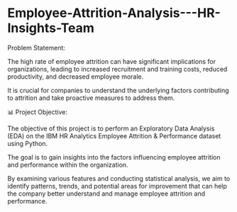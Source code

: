 # Employee-Attrition-Analysis---HR-Insights-Team


Problem Statement:

The high rate of employee attrition can have significant implications for organizations, leading to increased recruitment and training costs, reduced productivity, and decreased employee morale.

It is crucial for companies to understand the underlying factors contributing to attrition and take proactive measures to address them.

📊 Project Objective:

The objective of this project is to perform an Exploratory Data Analysis (EDA) on the IBM HR Analytics Employee Attrition & Performance dataset using Python.

The goal is to gain insights into the factors influencing employee attrition and performance within the organization.

By examining various features and conducting statistical analysis, we aim to identify patterns, trends, and potential areas for improvement that can help the company better understand and manage employee attrition and performance.
